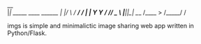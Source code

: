    __                      
  |__| _____   ____  ______
  |  |/     \ / ___\/  ___/
  |  |  Y Y  / /_/  \___ \ 
  |__|__|_|  \___  /____  >
           \/_____/     \/ 

imgs is simple and minimalictic image sharing web app written in Python/Flask.
